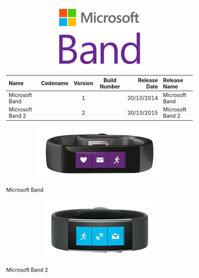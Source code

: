 <p align="center">
  <img src="https://github.com/InstallingEverything/MicrosoftBuildNumbers/blob/main/Images/MSBandLogo.png" />
</p>


| Name                                                   | Codename          | Version | Build Number      | Release Date | Release Name                                             |
| :----------------------------------------------------- | :---------------: | :-----: | :---------------: | -----------: | :------------------------------------------------------- | 
| Microsoft Band                                         |                   |    1    |                   |  30/10/2014  | Microsoft Band                                           |
| Microsoft Band 2                                       |                   |    2    |                   |  30/10/2015  | Microsoft Band 2                                         |

<p align="center">
  <img src="https://github.com/InstallingEverything/MicrosoftBuildNumbers/blob/main/Images/BANDONE.jpeg" />
</p>
Microsoft Band
<p align="center">
  <img src="https://github.com/InstallingEverything/MicrosoftBuildNumbers/blob/main/Images/BANDTWO.jpeg" />
</p>
Microsoft Band 2